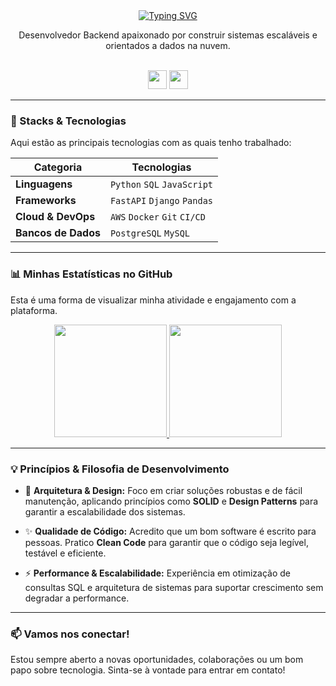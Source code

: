<div align="center">
  <a href="https://github.com/kleyamguthierrez">
  <img src="https://readme-typing-svg.herokuapp.com?font=Jetbrains+mono&size=28&color=6633cc&width=500&lines=Kleyam+Guthierrez;Engenheiro+de+Software+Backend;Especialista+em+Python+%26+AWS" alt="Typing SVG" />
  </a>
</div>

<div align="center">
  <p>Desenvolvedor Backend apaixonado por construir sistemas escaláveis e orientados a dados na nuvem.</p>
  <br>
  <a href="https://www.linkedin.com/in/kleyam-guthierrez-ba3b61234/"><img src="https://img.shields.io/badge/-LinkedIn-6633cc?style=for-the-badge&logo=Linkedin&logoColor=white" height="30"></a>
  <a href="mailto:kleyamrocha@gmail.com"><img src="https://img.shields.io/badge/-Email-6633cc?style=for-the-badge&logo=Gmail&logoColor=white" height="30"></a>
</div>

---

### 🚀 Stacks & Tecnologias

Aqui estão as principais tecnologias com as quais tenho trabalhado:

| Categoria         | Tecnologias                                           |
|-------------------|-------------------------------------------------------|
| **Linguagens** | `Python` `SQL` `JavaScript`                           |
| **Frameworks** | `FastAPI` `Django` `Pandas`                           |
| **Cloud & DevOps**| `AWS` `Docker` `Git` `CI/CD`                          |
| **Bancos de Dados**| `PostgreSQL` `MySQL`                                  |

---

### 📊 Minhas Estatísticas no GitHub

Esta é uma forma de visualizar minha atividade e engajamento com a plataforma.

<div align="center">
  <a href="https://github.com/kleyamguthierrez">
  <img height="180em" src="https://github-readme-stats.vercel.app/api?username=SEU_USERNAME_DO_GITHUB&show_icons=true&theme=dracula&include_all_commits=true&count_private=true"/>
  <img height="180em" src="https://github-readme-stats.vercel.app/api/top-langs/?username=SEU_USERNAME_DO_GITHUB&layout=compact&langs_count=7&theme=dracula"/>
  </a>
</div>

---

### 💡 Princípios & Filosofia de Desenvolvimento

-   📐 **Arquitetura & Design:** Foco em criar soluções robustas e de fácil manutenção, aplicando princípios como **SOLID** e **Design Patterns** para garantir a escalabilidade dos sistemas.

-   ✨ **Qualidade de Código:** Acredito que um bom software é escrito para pessoas. Pratico **Clean Code** para garantir que o código seja legível, testável e eficiente.

-   ⚡ **Performance & Escalabilidade:** Experiência em otimização de consultas SQL e arquitetura de sistemas para suportar crescimento sem degradar a performance.

---

### 📫 Vamos nos conectar!

Estou sempre aberto a novas oportunidades, colaborações ou um bom papo sobre tecnologia. Sinta-se à vontade para entrar em contato!
